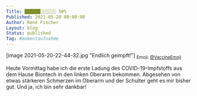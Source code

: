 ```yaml
---
Title: ██████░░░░░░ 50%
Published: 2021-05-20 00:00:00
Author: René Fischer
Layout: blog
Status: published
Tag: #momentaufnahme
---
```

[image 2021-05-20-22-44-32.jpg "Endlich geimpft!"]
<sub>Emoji: [@VaccineEmoji](https://twitter.com/VaccineEmoji)</sub>

Heute Vormittag habe ich die erste Ladung des COVID-19-Impfstoffs aus dem Hause Biontech in den linken Oberarm bekommen. Abgesehen von etwas stärkeren Schmerzen im Oberarm und der Schulter geht es mir bisher gut. Und ja, ich bin sehr dankbar!

